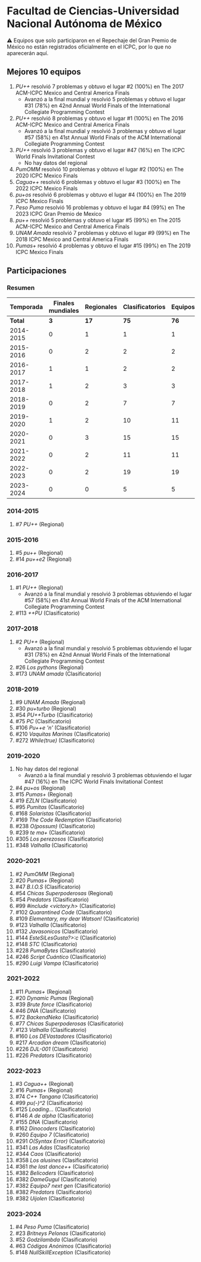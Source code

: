 # Facultad de Ciencias-Universidad Nacional Autónoma de México

:warning: Equipos que solo participaron en el Repechaje del Gran Premio de México no están registrados oficialmente en el ICPC, por lo que no aparecerán aquí.

## Mejores 10 equipos

1. _PU++_ resolvió 7 problemas y obtuvo el lugar #2 (100%) en The 2017 ACM-ICPC Mexico and Central America Finals
    - Avanzó a la final mundial y resolvió 5 problemas y obtuvo el lugar #31 (78%) en 42nd Annual World Finals of the International Collegiate Programming Contest
1. _PU++_ resolvió 8 problemas y obtuvo el lugar #1 (100%) en The 2016 ACM-ICPC Mexico and Central America Finals
    - Avanzó a la final mundial y resolvió 3 problemas y obtuvo el lugar #57 (58%) en 41st Annual World Finals of the ACM International Collegiate Programming Contest
1. _PU++_ resolvió 3 problemas y obtuvo el lugar #47 (16%) en The ICPC World Finals Invitational Contest
    - No hay datos del regional
1. _PumOMM_ resolvió 10 problemas y obtuvo el lugar #2 (100%) en The 2020 ICPC Mexico Finals
1. _Cagua++_ resolvió 6 problemas y obtuvo el lugar #3 (100%) en The 2022 ICPC Mexico Finals
1. _pu+os_ resolvió 6 problemas y obtuvo el lugar #4 (100%) en The 2019 ICPC Mexico Finals
1. _Peso Puma_ resolvió 16 problemas y obtuvo el lugar #4 (99%) en The 2023 ICPC Gran Premio de Mexico
1. _pu++_ resolvió 5 problemas y obtuvo el lugar #5 (99%) en The 2015 ACM-ICPC Mexico and Central America Finals
1. _UNAM Amada_ resolvió 7 problemas y obtuvo el lugar #9 (99%) en The 2018 ICPC Mexico and Central America Finals
1. _Pumas+_ resolvió 4 problemas y obtuvo el lugar #15 (99%) en The 2019 ICPC Mexico Finals

## Participaciones

### Resumen

| Temporada | Finales mundiales | Regionales | Clasificatorios | Equipos |
| --- | --- | --- | --- | --- |
| **Total** | **3** | **17** | **75** | **76** |
| 2014-2015 | 0 | 1 | 1 | 1 |
| 2015-2016 | 0 | 2 | 2 | 2 |
| 2016-2017 | 1 | 1 | 2 | 2 |
| 2017-2018 | 1 | 2 | 3 | 3 |
| 2018-2019 | 0 | 2 | 7 | 7 |
| 2019-2020 | 1 | 2 | 10 | 11 |
| 2020-2021 | 0 | 3 | 15 | 15 |
| 2021-2022 | 0 | 2 | 11 | 11 |
| 2022-2023 | 0 | 2 | 19 | 19 |
| 2023-2024 | 0 | 0 | 5 | 5 |

### 2014-2015

1. #7 _PU++_ (Regional)

### 2015-2016

1. #5 _pu++_ (Regional)
1. #14 _pu++e2_ (Regional)

### 2016-2017

1. #1 _PU++_ (Regional)
    - Avanzó a la final mundial y resolvió 3 problemas obtuviendo el lugar #57 (58%) en 41st Annual World Finals of the ACM International Collegiate Programming Contest
1. #113 _++PU_ (Clasificatorio)

### 2017-2018

1. #2 _PU++_ (Regional)
    - Avanzó a la final mundial y resolvió 5 problemas obtuviendo el lugar #31 (78%) en 42nd Annual World Finals of the International Collegiate Programming Contest
1. #26 _Los pythons_ (Regional)
1. #173 _UNAM amada_ (Clasificatorio)

### 2018-2019

1. #9 _UNAM Amada_ (Regional)
1. #30 _pu+turbo_ (Regional)
1. #54 _PU++Turbo_ (Clasificatorio)
1. #75 _PC_ (Clasificatorio)
1. #106 _Pu++e 'n'_ (Clasificatorio)
1. #210 _Vaquitas Marinas_ (Clasificatorio)
1. #272 _While(true)_ (Clasificatorio)

### 2019-2020

1. No hay datos del regional
    - Avanzó a la final mundial y resolvió 3 problemas obtuviendo el lugar #47 (16%) en The ICPC World Finals Invitational Contest
1. #4 _pu+os_ (Regional)
1. #15 _Pumas+_ (Regional)
1. #19 _EZLN_ (Clasificatorio)
1. #95 _Pumitas_ (Clasificatorio)
1. #168 _Solaristas_ (Clasificatorio)
1. #169 _The Code Redemption_ (Clasificatorio)
1. #238 _O(possum)_ (Clasificatorio)
1. #239 _te ma+_ (Clasificatorio)
1. #305 _Los perezosos_ (Clasificatorio)
1. #348 _Valhalla_ (Clasificatorio)

### 2020-2021

1. #2 _PumOMM_ (Regional)
1. #20 _Pumas+_ (Regional)
1. #47 _B.I.O.S_ (Clasificatorio)
1. #54 _Chicas Superpoderosas_ (Regional)
1. #54 _Predators_ (Clasificatorio)
1. #99 _#include <victory.h>_ (Clasificatorio)
1. #102 _Quarantined Code_ (Clasificatorio)
1. #109 _Elementary, my dear Watson!_ (Clasificatorio)
1. #123 _Valhalla_ (Clasificatorio)
1. #132 _Javasonicos_ (Clasificatorio)
1. #144 _EsteSiLesGusta?>:c_ (Clasificatorio)
1. #148 _STC_ (Clasificatorio)
1. #228 _PumaBytes_ (Clasificatorio)
1. #246 _Script Cuántico_ (Clasificatorio)
1. #290 _Luigi Vampa_ (Clasificatorio)

### 2021-2022

1. #11 _Pumas+_ (Regional)
1. #20 _Dynamic Pumas_ (Regional)
1. #39 _Brute force_ (Clasificatorio)
1. #46 _DNA_ (Clasificatorio)
1. #72 _BackendNeko_ (Clasificatorio)
1. #77 _Chicas Superpoderosas_ (Clasificatorio)
1. #123 _Valhalla_ (Clasificatorio)
1. #160 _Los DEVastadores_ (Clasificatorio)
1. #217 _Arcadian dream_ (Clasificatorio)
1. #226 _DJL-001_ (Clasificatorio)
1. #226 _Predators_ (Clasificatorio)

### 2022-2023

1. #3 _Cagua++_ (Regional)
1. #16 _Pumas+_ (Regional)
1. #74 _C++ Tangana_ (Clasificatorio)
1. #99 _pu(-)^2_ (Clasificatorio)
1. #125 _Loading..._ (Clasificatorio)
1. #146 _A de alpha_ (Clasificatorio)
1. #155 _DNA_ (Clasificatorio)
1. #162 _Dinocoders_ (Clasificatorio)
1. #260 _Equipo 7_ (Clasificatorio)
1. #291 _O(Syntax Error)_ (Clasificatorio)
1. #341 _Las Adas_ (Clasificatorio)
1. #344 _Caos_ (Clasificatorio)
1. #358 _Los alusines_ (Clasificatorio)
1. #361 _the last dance++_ (Clasificatorio)
1. #382 _Belicoders_ (Clasificatorio)
1. #382 _DameGugul_ (Clasificatorio)
1. #382 _Equipo7 next gen_ (Clasificatorio)
1. #382 _Predators_ (Clasificatorio)
1. #382 _Uijolen_ (Clasificatorio)

### 2023-2024

1. #4 _Peso Puma_ (Clasificatorio)
1. #23 _Britneys Pelonas_ (Clasificatorio)
1. #52 _Godzilambda_ (Clasificatorio)
1. #63 _Códigos Anónimos_ (Clasificatorio)
1. #148 _NullSkillException_ (Clasificatorio)



